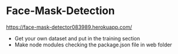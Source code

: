 # Face-Mask-Detection
https://face-mask-detector083989.herokuapp.com/<br />
* Get your own dataset and put in the training section<br />
* Make node modules checking the package.json file in web folder
